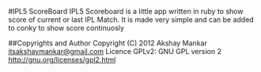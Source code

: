 #IPL5 ScoreBoard
IPL5 Scoreboard is a little app written in ruby to show score of current or last IPL Match.
It is made very simple and can be added to conky to show score continuosly

##Copyrights and Author
Copyright (C) 2012 Akshay Mankar <itsakshaymankar@gmail.com>
Licence GPLv2: GNU GPL version 2 http://gnu.org/licenses/gpl2.html

